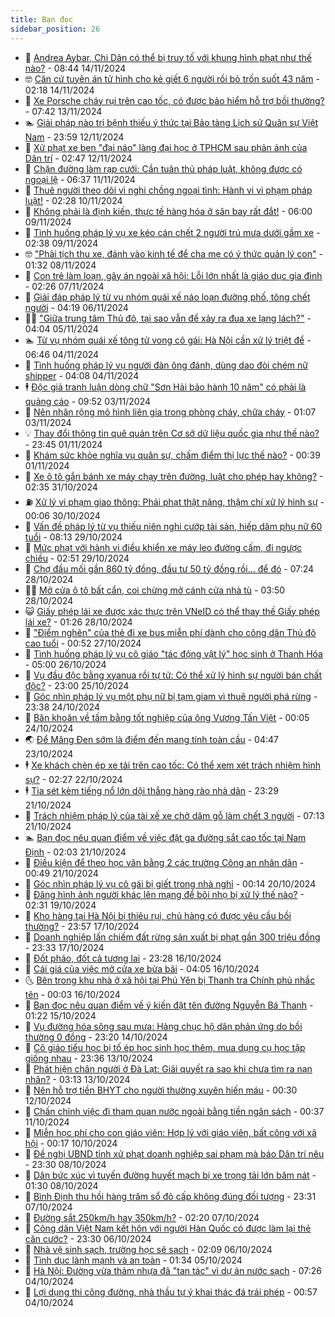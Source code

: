 ```yaml
---
title: Bạn đọc
sidebar_position: 26
---
```


<!-- dantri-ban-doc:START -->
- 🦒 [Andrea Aybar, Chi Dân có thể bị truy tố với khung hình phạt như thế nào?](https://dantri.com.vn/ban-doc/andrea-aybar-chi-dan-co-the-bi-truy-to-voi-khung-hinh-phat-nhu-the-nao-20241114153414910.htm) - 08:44 14/11/2024
- 🤓 [Căn cứ tuyên án tử hình cho kẻ giết 6 người rồi bỏ trốn suốt 43 năm](https://dantri.com.vn/ban-doc/can-cu-tuyen-an-tu-hinh-cho-ke-giet-6-nguoi-roi-bo-tron-suot-43-nam-20241114082010601.htm) - 02:18 14/11/2024
- 🐻 [Xe Porsche cháy rụi trên cao tốc, có được bảo hiểm hỗ trợ bồi thường?](https://dantri.com.vn/ban-doc/xe-porsche-chay-rui-tren-cao-toc-co-duoc-bao-hiem-ho-tro-boi-thuong-20241113143501613.htm) - 07:42 13/11/2024
- 🏊 [Giải pháp nào trị bệnh thiếu ý thức tại Bảo tàng Lịch sử Quân sự Việt Nam](https://dantri.com.vn/ban-doc/giai-phap-nao-tri-benh-thieu-y-thuc-tai-bao-tang-lich-su-quan-su-viet-nam-20241113004430800.htm) - 23:59 12/11/2024
- 💄 [Xử phạt xe ben &quot;đại náo&quot; làng đại học ở TPHCM sau phản ánh của Dân trí](https://dantri.com.vn/xa-hoi/xu-phat-xe-ben-dai-nao-lang-dai-hoc-o-tphcm-sau-phan-anh-cua-dan-tri-20241112093729254.htm) - 02:47 12/11/2024
- 🫣 [Chặn đường làm rạp cưới: Cần tuân thủ pháp luật, không được có ngoại lệ](https://dantri.com.vn/ban-doc/chan-duong-lam-rap-cuoi-can-tuan-thu-phap-luat-khong-duoc-co-ngoai-le-20241111105651033.htm) - 06:37 11/11/2024
- 🎃 [Thuê người theo dõi vì nghi chồng ngoại tình: Hành vi vi phạm pháp luật!](https://dantri.com.vn/ban-doc/thue-nguoi-theo-doi-vi-nghi-chong-ngoai-tinh-hanh-vi-vi-pham-phap-luat-20241110092520153.htm) - 02:28 10/11/2024
- 🦄 [Không phải là định kiến, thực tế hàng hóa ở sân bay rất đắt!](https://dantri.com.vn/ban-doc/khong-phai-la-dinh-kien-thuc-te-hang-hoa-o-san-bay-rat-dat-20241109095957442.htm) - 06:00 09/11/2024
- 💯 [Tình huống pháp lý vụ xe kéo cán chết 2 người trú mưa dưới gầm xe](https://dantri.com.vn/ban-doc/tinh-huong-phap-ly-vu-xe-keo-can-chet-2-nguoi-tru-mua-duoi-gam-xe-20241109092730511.htm) - 02:38 09/11/2024
- 🤓 [&quot;Phải tịch thu xe, đánh vào kinh tế để cha mẹ có ý thức quản lý con&quot;](https://dantri.com.vn/ban-doc/phai-tich-thu-xe-danh-vao-kinh-te-de-cha-me-co-y-thuc-quan-ly-con-20241108010529493.htm) - 01:32 08/11/2024
- 🥷 [Con trẻ làm loạn, gây án ngoài xã hội: Lỗi lớn nhất là giáo dục gia đình](https://dantri.com.vn/ban-doc/con-tre-lam-loan-gay-an-ngoai-xa-hoi-loi-lon-nhat-la-giao-duc-gia-dinh-20241107012535583.htm) - 02:26 07/11/2024
- 🐻 [Giải đáp pháp lý từ vụ nhóm quái xế náo loạn đường phố, tông chết người](https://dantri.com.vn/ban-doc/giai-dap-phap-ly-tu-vu-nhom-quai-xe-nao-loan-duong-pho-tong-chet-nguoi-20241106093148746.htm) - 04:19 06/11/2024
- 🧑‍💻 [&quot;Giữa trung tâm Thủ đô, tại sao vẫn để xảy ra đua xe lạng lách?&quot;](https://dantri.com.vn/ban-doc/giua-trung-tam-thu-do-tai-sao-van-de-xay-ra-dua-xe-lang-lach-20241105104821974.htm) - 04:04 05/11/2024
- 🏊 [Từ vụ nhóm quái xế tông tử vong cô gái: Hà Nội cần xử lý triệt để](https://dantri.com.vn/ban-doc/tu-vu-nhom-quai-xe-tong-tu-vong-co-gai-ha-noi-can-xu-ly-triet-de-20241104111738603.htm) - 06:46 04/11/2024
- 🦆 [Tình huống pháp lý vụ người đàn ông đánh, dùng dao đòi chém nữ shipper](https://dantri.com.vn/ban-doc/tinh-huong-phap-ly-vu-nguoi-dan-ong-danh-dung-dao-doi-chem-nu-shipper-20241104093048715.htm) - 04:08 04/11/2024
- 🕴 [Độc giả tranh luận dòng chữ &quot;Sơn Hải bảo hành 10 năm&quot; có phải là quảng cáo](https://dantri.com.vn/ban-doc/doc-gia-tranh-luan-dong-chu-son-hai-bao-hanh-10-nam-co-phai-la-quang-cao-20241103164630594.htm) - 09:52 03/11/2024
- 🌈 [Nên nhân rộng mô hình liên gia trong phòng cháy, chữa cháy](https://dantri.com.vn/ban-doc/nen-nhan-rong-mo-hinh-lien-gia-trong-phong-chay-chua-chay-20241103080434911.htm) - 01:07 03/11/2024
- 💡 [Thay đổi thông tin quê quán trên Cơ sở dữ liệu quốc gia như thế nào?](https://dantri.com.vn/ban-doc/thay-doi-thong-tin-que-quan-tren-co-so-du-lieu-quoc-gia-nhu-the-nao-20241102064256529.htm) - 23:45 01/11/2024
- 🐻 [Khám sức khỏe nghĩa vụ quân sự, chấm điểm thị lực thế nào?](https://dantri.com.vn/ban-doc/kham-suc-khoe-nghia-vu-quan-su-cham-diem-thi-luc-the-nao-20241101073642155.htm) - 00:39 01/11/2024
- 💪 [Xe ô tô gắn bánh xe máy chạy trên đường, luật cho phép hay không?](https://dantri.com.vn/ban-doc/xe-o-to-gan-banh-xe-may-chay-tren-duong-luat-cho-phep-hay-khong-20241031092634503.htm) - 02:35 31/10/2024
- ⛽️ [Xử lý vi phạm giao thông: Phải phạt thật nặng, thậm chí xử lý hình sự](https://dantri.com.vn/ban-doc/xu-ly-vi-pham-giao-thong-phai-phat-that-nang-tham-chi-xu-ly-hinh-su-20241030002448757.htm) - 00:06 30/10/2024
- 🦍 [Vấn đề pháp lý từ vụ thiếu niên nghi cướp tài sản, hiếp dâm phụ nữ 60 tuổi](https://dantri.com.vn/ban-doc/van-de-phap-ly-tu-vu-thieu-nien-nghi-cuop-tai-san-hiep-dam-phu-nu-60-tuoi-20241029144542105.htm) - 08:13 29/10/2024
- 🤖 [Mức phạt với hành vi điều khiển xe máy leo đường cấm, đi ngược chiều](https://dantri.com.vn/ban-doc/muc-phat-voi-hanh-vi-dieu-khien-xe-may-leo-duong-cam-di-nguoc-chieu-20241029094832241.htm) - 02:51 29/10/2024
- 🌈 [Chợ đầu mối gần 860 tỷ đồng, đầu tư 50 tỷ đồng rồi... để đó](https://dantri.com.vn/ban-doc/cho-dau-moi-gan-860-ty-dong-dau-tu-50-ty-dong-roi-de-do-20241028124312420.htm) - 07:24 28/10/2024
- 👨‍🏫 [Mở cửa ô tô bất cẩn, coi chừng mở cánh cửa nhà tù](https://dantri.com.vn/ban-doc/mo-cua-o-to-bat-can-coi-chung-mo-canh-cua-nha-tu-20241028092253106.htm) - 03:50 28/10/2024
- 😺 [Giấy phép lái xe được xác thực trên VNeID có thể thay thế Giấy phép lái xe?](https://dantri.com.vn/ban-doc/giay-phep-lai-xe-duoc-xac-thuc-tren-vneid-co-the-thay-the-giay-phep-lai-xe-20241028082408413.htm) - 01:26 28/10/2024
- 🎃 [&quot;Điểm nghẽn&quot; của thẻ đi xe bus miễn phí dành cho công dân Thủ đô cao tuổi](https://dantri.com.vn/ban-doc/diem-nghen-cua-the-di-xe-bus-mien-phi-danh-cho-cong-dan-thu-do-cao-tuoi-20241027074929266.htm) - 00:52 27/10/2024
- 🚀 [Tình huống pháp lý vụ cô giáo &quot;tác động vật lý&quot; học sinh ở Thanh Hóa](https://dantri.com.vn/ban-doc/tinh-huong-phap-ly-vu-co-giao-tac-dong-vat-ly-hoc-sinh-o-thanh-hoa-20241025170052438.htm) - 05:00 26/10/2024
- 🧐 [Vụ đầu độc bằng xyanua rồi tự tử: Có thể xử lý hình sự người bán chất độc?](https://dantri.com.vn/ban-doc/vu-dau-doc-bang-xyanua-roi-tu-tu-co-the-xu-ly-hinh-su-nguoi-ban-chat-doc-20241025193611674.htm) - 23:00 25/10/2024
- 🌋 [Góc nhìn pháp lý vụ một phụ nữ bị tạm giam vì thuê người phá rừng](https://dantri.com.vn/ban-doc/goc-nhin-phap-ly-vu-mot-phu-nu-bi-tam-giam-vi-thue-nguoi-pha-rung-20241024145838112.htm) - 23:38 24/10/2024
- 🦏 [Băn khoăn về tấm bằng tốt nghiệp của ông Vương Tấn Việt](https://dantri.com.vn/ban-doc/ban-khoan-ve-tam-bang-tot-nghiep-cua-ong-vuong-tan-viet-20240814010954125.htm) - 00:05 24/10/2024
- 🌏 [Để Măng Đen sớm là điểm đến mang tính toàn cầu](https://dantri.com.vn/ban-doc/de-mang-den-som-la-diem-den-mang-tinh-toan-cau-20241023114536559.htm) - 04:47 23/10/2024
- 🕴 [Xe khách chèn ép xe tải trên cao tốc: Có thể xem xét trách nhiệm hình sự?](https://dantri.com.vn/ban-doc/xe-khach-chen-ep-xe-tai-tren-cao-toc-co-the-xem-xet-trach-nhiem-hinh-su-20241022005643716.htm) - 02:27 22/10/2024
- 🕴 [Tia sét kèm tiếng nổ lớn dội thẳng hàng rào nhà dân](https://dantri.com.vn/ban-doc/tia-set-kem-tieng-no-lon-doi-thang-hang-rao-nha-dan-20241021170806765.htm) - 23:29 21/10/2024
- 🎉 [Trách nhiệm pháp lý của tài xế xe chở dăm gỗ làm chết 3 người](https://dantri.com.vn/ban-doc/trach-nhiem-phap-ly-cua-tai-xe-xe-cho-dam-go-lam-chet-3-nguoi-20241021123207287.htm) - 07:13 21/10/2024
- 🏊 [Bạn đọc nêu quan điểm về việc đặt ga đường sắt cao tốc tại Nam Định](https://dantri.com.vn/ban-doc/ban-doc-neu-quan-diem-ve-viec-dat-ga-duong-sat-cao-toc-tai-nam-dinh-20241021004217112.htm) - 02:03 21/10/2024
- 🦣 [Điều kiện để theo học văn bằng 2 các trường Công an nhân dân](https://dantri.com.vn/ban-doc/dieu-kien-de-theo-hoc-van-bang-2-cac-truong-cong-an-nhan-dan-20241021074719405.htm) - 00:49 21/10/2024
- 💫 [Góc nhìn pháp lý vụ cô gái bị giết trong nhà nghỉ](https://dantri.com.vn/ban-doc/goc-nhin-phap-ly-vu-co-gai-bi-giet-trong-nha-nghi-20241019182640818.htm) - 00:14 20/10/2024
- 🌈 [Đăng hình ảnh người khác lên mạng để bôi nhọ bị xử lý thế nào?](https://dantri.com.vn/ban-doc/dang-hinh-anh-nguoi-khac-len-mang-de-boi-nho-bi-xu-ly-the-nao-20241019092900187.htm) - 02:31 19/10/2024
- 🫣 [Kho hàng tại Hà Nội bị thiêu rụi, chủ hàng có được yêu cầu bồi thường?](https://dantri.com.vn/ban-doc/kho-hang-tai-ha-noi-bi-thieu-rui-chu-hang-co-duoc-yeu-cau-boi-thuong-20241018011046785.htm) - 23:57 17/10/2024
- 🎉 [Doanh nghiệp lấn chiếm đất rừng sản xuất bị phạt gần 300 triệu đồng](https://dantri.com.vn/ban-doc/doanh-nghiep-lan-chiem-dat-rung-san-xuat-bi-phat-gan-300-trieu-dong-20241017111325372.htm) - 23:33 17/10/2024
- 🥸 [Đốt pháo, đốt cả tương lai](https://dantri.com.vn/ban-doc/dot-phao-dot-ca-tuong-lai-20241016003718617.htm) - 23:28 16/10/2024
- 🦄 [Cái giá của việc mở cửa xe bừa bãi](https://dantri.com.vn/ban-doc/cai-gia-cua-viec-mo-cua-xe-bua-bai-20241009075848324.htm) - 04:05 16/10/2024
- 🌜 [Bên trong khu nhà ở xã hội tại Phú Yên bị Thanh tra Chính phủ nhắc tên](https://dantri.com.vn/ban-doc/ben-trong-khu-nha-o-xa-hoi-tai-phu-yen-bi-thanh-tra-chinh-phu-nhac-ten-20241015155809323.htm) - 00:03 16/10/2024
- 🎉 [Bạn đọc nêu quan điểm về ý kiến đặt tên đường Nguyễn Bá Thanh](https://dantri.com.vn/ban-doc/ban-doc-neu-quan-diem-ve-y-kien-dat-ten-duong-nguyen-ba-thanh-20241014233035226.htm) - 01:22 15/10/2024
- 🦄 [Vụ đường hóa sông sau mưa: Hàng chục hộ dân phản ứng do bồi thường 0 đồng](https://dantri.com.vn/ban-doc/vu-duong-hoa-song-sau-mua-hang-chuc-ho-dan-phan-ung-do-boi-thuong-0-dong-20241014203018390.htm) - 23:20 14/10/2024
- 🧰 [Cô giáo tiểu học bị tố ép học sinh học thêm, mua dụng cụ học tập giống nhau](https://dantri.com.vn/ban-doc/co-giao-tieu-hoc-bi-to-ep-hoc-sinh-hoc-them-mua-dung-cu-hoc-tap-giong-nhau-20241013111358170.htm) - 23:36 13/10/2024
- 🤡 [Phát hiện chân người ở Đà Lạt: Giải quyết ra sao khi chưa tìm ra nạn nhân?](https://dantri.com.vn/ban-doc/phat-hien-chan-nguoi-o-da-lat-giai-quyet-ra-sao-khi-chua-tim-ra-nan-nhan-20241013092212379.htm) - 03:13 13/10/2024
- 💫 [Nên hỗ trợ tiền BHYT cho người thường xuyên hiến máu](https://dantri.com.vn/ban-doc/nen-ho-tro-tien-bhyt-cho-nguoi-thuong-xuyen-hien-mau-20241012072848525.htm) - 00:30 12/10/2024
- 🦏 [Chấn chỉnh việc đi tham quan nước ngoài bằng tiền ngân sách](https://dantri.com.vn/ban-doc/chan-chinh-viec-di-tham-quan-nuoc-ngoai-bang-tien-ngan-sach-20241011073551565.htm) - 00:37 11/10/2024
- 🧠 [Miễn học phí cho con giáo viên: Hợp lý với giáo viên, bất công với xã hội](https://dantri.com.vn/ban-doc/mien-hoc-phi-cho-con-giao-vien-hop-ly-voi-giao-vien-bat-cong-voi-xa-hoi-20241010004211803.htm) - 00:17 10/10/2024
- 🫶 [Đề nghị UBND tỉnh xử phạt doanh nghiệp sai phạm‎ mà báo Dân trí nêu](https://dantri.com.vn/ban-doc/de-nghi-ubnd-tinh-xu-phat-doanh-nghiep-sai-pham-ma-bao-dan-tri-neu-20241008150235568.htm) - 23:30 08/10/2024
- 💼 [Dân bức xúc vì tuyến đường huyết mạch bị xe trọng tải lớn băm nát](https://dantri.com.vn/ban-doc/dan-buc-xuc-vi-tuyen-duong-huyet-mach-bi-xe-trong-tai-lon-bam-nat-20241007152618253.htm) - 01:30 08/10/2024
- 👺 [Bình Định thu hồi hàng trăm sổ đỏ cấp không đúng đối tượng](https://dantri.com.vn/ban-doc/binh-dinh-thu-hoi-hang-tram-so-do-cap-khong-dung-doi-tuong-20241007113458449.htm) - 23:31 07/10/2024
- 🥳 [Đường sắt 250km/h hay 350km/h?](https://dantri.com.vn/ban-doc/duong-sat-250kmh-hay-350kmh-20241006113857668.htm) - 02:20 07/10/2024
- 🦄 [Công dân Việt Nam kết hôn với người Hàn Quốc có được làm lại thẻ căn cước?](https://dantri.com.vn/ban-doc/cong-dan-viet-nam-ket-hon-voi-nguoi-han-quoc-co-duoc-lam-lai-the-can-cuoc-20241006213830761.htm) - 23:30 06/10/2024
- 🎡 [Nhà vệ sinh sạch, trường học sẽ sạch](https://dantri.com.vn/ban-doc/nha-ve-sinh-sach-truong-hoc-se-sach-20241006090740835.htm) - 02:09 06/10/2024
- 💫 [Tình dục lành mạnh và an toàn](https://dantri.com.vn/ban-doc/tinh-duc-lanh-manh-va-an-toan-20241005083233766.htm) - 01:34 05/10/2024
- 💫 [Hà Nội: Đường vừa thảm nhựa đã &quot;tan tác&quot; vì dự án nước sạch](https://dantri.com.vn/ban-doc/ha-noi-duong-vua-tham-nhua-da-tan-tac-vi-du-an-nuoc-sach-20241004121735941.htm) - 07:26 04/10/2024
- 💪 [Lợi dụng thi công đường, nhà thầu tự ý khai thác đá trái phép](https://dantri.com.vn/ban-doc/loi-dung-thi-cong-duong-nha-thau-tu-y-khai-thac-da-trai-phep-20241002132644444.htm) - 00:57 04/10/2024<!-- dantri-ban-doc:END -->
